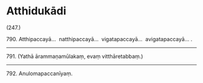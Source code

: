 # Atthidukādi

(247.)

790\. Atthipaccayā…  natthipaccayā…  vigatapaccayā…  avigatapaccayā… .

---

791\. (Yathā ārammaṇamūlakaṃ, evaṃ vitthāretabbaṃ.)

---

792\. Anulomapaccanīyaṃ.

